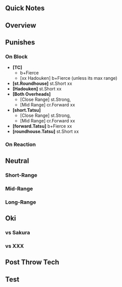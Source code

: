 ## Quick Notes ##

## <a name="Overview">Overview</a> ##

## <a name="Punishes">Punishes</a>

### On Block ###

- **[TC]**
  - b+Fierce
  - [xx Hadouken] b+Fierce (unless its max range)
- **[st.Roundhouse]** st.Short xx  
- **[Hadouken]** st.Short xx
- **[Both Overheads]**
  - [Close Range] st.Strong,
  - [Mid Range] cr.Forward xx
- **[short.Tatsu]**
  - [Close Range] st.Strong,
  - [Mid Range] cr.Forward xx
- **[forward.Tatsu]** b+Fierce xx
- **[roundhouse.Tatsu]** st.Short xx

### On Reaction ###

## <a name="Neutral">Neutral</a> ##

### Short-Range ###

### Mid-Range ###

### Long-Range ###

## <a name="Oki">Oki</a> ##

### vs Sakura ###

### vs XXX ###

## Post Throw Tech ##

## Test ##
